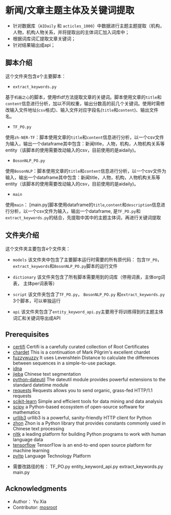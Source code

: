 # 新闻/文章主题主体及关键词提取

* 针对数据库（```AIDaily``` 和 ```acticles_1000```）中数据进行主题主题提取（机构，人物，机构人物关系，并将提取出的主体词汇加入词库中；
* 根据词库词汇提取文章关键词；
* 针对结果输出成api；

## 脚本介绍
这个文件夹包含```4```个主要脚本：

- ```extract_keywords.py```

基于```机器之心```的脚本，使用tfidf方法提取文章的关键词。脚本使用文章的```title```和```content```信息进行分析，加以不同权重，输出分数高的前几个关键词。使用时需修改输入文件地址(```csv```格式)、输入文件对应字段名(```title```和```content```)、输出文件名。

- ```TF_PO.py```

使用```zh-NER-TF```：脚本使用文章的```title```和```content```信息进行分析，以一个csv文件为输入，输出一个dataframe其中包含：新闻title，人物，机构，人物机构关系等entity（该脚本的使用需要改动输入的csv，目前使用的是aidaily)。

- ```BosonNLP_PO.py```

使用```BosonNLP```：脚本使用文章的```title```和```content```信息进行分析，以一个csv文件为输入，输出一个dataframe其中包含：新闻title，人物，机构，人物机构关系等entity（该脚本的使用需要改动输入的csv，目前使用的是aidaily)。

- ```main```

使用```main```：
[main.py]脚本使用dataframe的```title```,```content```和```description```信息进行分析，以一个csv文件为输入，输出一个dataframe, 是```TF_PO.py```和```extract_keywords.py```的结合，先提取中其中的主题主体词，再进行关键词提取

## 文件夹介绍
这个文件夹主要包含```4```个文件夹：

- ```models```
该文件夹中包含了主要脚本运行时需要的所有原代码： 包含```TF_PO```， ```extract_keywords```和```BosonNLP_PO.py```脚本的运行文件

- ```dictionary```
该文件夹包含了所有脚本需要用到的词库（停用词表，主体org词表， 主体per词表等）

- ```script```
该文件夹包含了```TF_PO.py```， ```BosonNLP_PO.py``` 和```extract_keywords.py``` 3个脚本，可以单独运行

- ```api```
该文件夹包含了```entity_keyword_api.py```主要用于将训练得到的主题主体词汇和关键词导出成API

## Prerequisites

* [certifi](https://pypi.org/project/certifi/) Certifi is a carefully curated collection of Root Certificates
* [chardet](https://pypi.org/project/chardet/) This is a continuation of Mark Pilgrim's excellent chardet
* [fuzzywuzzy](https://github.com/seatgeek/fuzzywuzzy) It uses Levenshtein Distance to calculate the differences between sequences in a simple-to-use package.
* [idna](https://pypi.org/project/idna/)
* [jieba](https://github.com/fxsjy/jieba) Chinese text segmentation
* [python-dateutil](https://pypi.org/project/python-dateutil/1.4/) The dateutil module provides powerful extensions to the standard datetime module
* [requests](https://2.python-requests.org/en/master/) Requests allows you to send organic, grass-fed HTTP/1.1 requests
* [scikit-learn](https://scikit-learn.org/stable/) Simple and efficient tools for data mining and data analysis
* [scipy](https://www.scipy.org/) a Python-based ecosystem of open-source software for mathematics
* [urllib3](https://urllib3.readthedocs.io/en/latest/) urllib3 is a powerful, sanity-friendly HTTP client for Python
* [zhon](https://zhon.readthedocs.io/en/latest/) Zhon is a Python library that provides constants commonly used in Chinese text processing
* [nltk](https://www.nltk.org/) a leading platform for building Python programs to work with human language data   
* [tensorflow](https://www.tensorflow.org/) TensorFlow is an end-to-end open source platform for machine learning
* [pyltp](https://github.com/HIT-SCIR/pyltp) Language Technology Platform

- 需要改路径的有：
TF_PO.py
entity_keyword_api.py
extract_keywords.py
main.py

## Acknowledgments

* Author： Yu Xia
* Contributor: [mosroot](https://github.com/mosroot)
